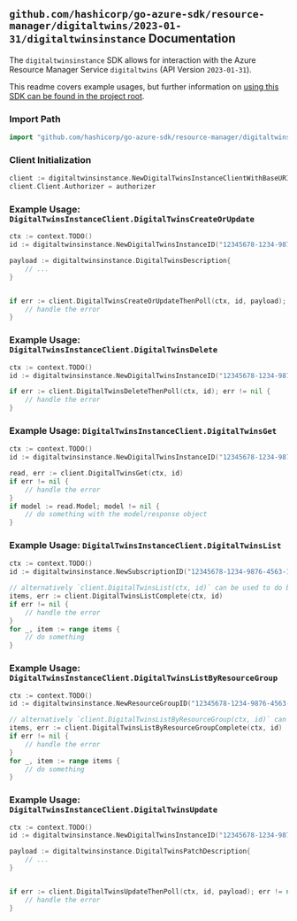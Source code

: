 
## `github.com/hashicorp/go-azure-sdk/resource-manager/digitaltwins/2023-01-31/digitaltwinsinstance` Documentation

The `digitaltwinsinstance` SDK allows for interaction with the Azure Resource Manager Service `digitaltwins` (API Version `2023-01-31`).

This readme covers example usages, but further information on [using this SDK can be found in the project root](https://github.com/hashicorp/go-azure-sdk/tree/main/docs).

### Import Path

```go
import "github.com/hashicorp/go-azure-sdk/resource-manager/digitaltwins/2023-01-31/digitaltwinsinstance"
```


### Client Initialization

```go
client := digitaltwinsinstance.NewDigitalTwinsInstanceClientWithBaseURI("https://management.azure.com")
client.Client.Authorizer = authorizer
```


### Example Usage: `DigitalTwinsInstanceClient.DigitalTwinsCreateOrUpdate`

```go
ctx := context.TODO()
id := digitaltwinsinstance.NewDigitalTwinsInstanceID("12345678-1234-9876-4563-123456789012", "example-resource-group", "digitalTwinsInstanceValue")

payload := digitaltwinsinstance.DigitalTwinsDescription{
	// ...
}


if err := client.DigitalTwinsCreateOrUpdateThenPoll(ctx, id, payload); err != nil {
	// handle the error
}
```


### Example Usage: `DigitalTwinsInstanceClient.DigitalTwinsDelete`

```go
ctx := context.TODO()
id := digitaltwinsinstance.NewDigitalTwinsInstanceID("12345678-1234-9876-4563-123456789012", "example-resource-group", "digitalTwinsInstanceValue")

if err := client.DigitalTwinsDeleteThenPoll(ctx, id); err != nil {
	// handle the error
}
```


### Example Usage: `DigitalTwinsInstanceClient.DigitalTwinsGet`

```go
ctx := context.TODO()
id := digitaltwinsinstance.NewDigitalTwinsInstanceID("12345678-1234-9876-4563-123456789012", "example-resource-group", "digitalTwinsInstanceValue")

read, err := client.DigitalTwinsGet(ctx, id)
if err != nil {
	// handle the error
}
if model := read.Model; model != nil {
	// do something with the model/response object
}
```


### Example Usage: `DigitalTwinsInstanceClient.DigitalTwinsList`

```go
ctx := context.TODO()
id := digitaltwinsinstance.NewSubscriptionID("12345678-1234-9876-4563-123456789012")

// alternatively `client.DigitalTwinsList(ctx, id)` can be used to do batched pagination
items, err := client.DigitalTwinsListComplete(ctx, id)
if err != nil {
	// handle the error
}
for _, item := range items {
	// do something
}
```


### Example Usage: `DigitalTwinsInstanceClient.DigitalTwinsListByResourceGroup`

```go
ctx := context.TODO()
id := digitaltwinsinstance.NewResourceGroupID("12345678-1234-9876-4563-123456789012", "example-resource-group")

// alternatively `client.DigitalTwinsListByResourceGroup(ctx, id)` can be used to do batched pagination
items, err := client.DigitalTwinsListByResourceGroupComplete(ctx, id)
if err != nil {
	// handle the error
}
for _, item := range items {
	// do something
}
```


### Example Usage: `DigitalTwinsInstanceClient.DigitalTwinsUpdate`

```go
ctx := context.TODO()
id := digitaltwinsinstance.NewDigitalTwinsInstanceID("12345678-1234-9876-4563-123456789012", "example-resource-group", "digitalTwinsInstanceValue")

payload := digitaltwinsinstance.DigitalTwinsPatchDescription{
	// ...
}


if err := client.DigitalTwinsUpdateThenPoll(ctx, id, payload); err != nil {
	// handle the error
}
```
